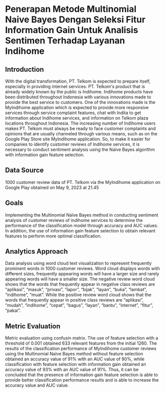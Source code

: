 # Penerapan Metode Multinomial Naive Bayes Dengan Seleksi Fitur Information Gain Untuk Analisis Sentimen Terhadap Layanan Indihome

## Introduction
With the digital transformation, PT. Telkom is expected to prepare itself, especially in providing internet services. PT. Telkom's product that is already widely known by the public is Indihome. Indihome products have been distributed throughout Indonesia with various innovations made to provide the best service to customers. One of the innovations made is the MyIndihome application which is expected to provide more responsive services through service complaint features, chat with Indita to get information about Indihome services, and information on Telkom plaza locations throughout Indonesia. The increasing number of Indihome users makes PT. Telkom must always be ready to face customer complaints and opinions that are usually channeled through various means, such as on the Google Play Store site MyIndihome application. So, to make it easier for companies to identify customer reviews of Indihome services, it is necessary to conduct sentiment analysis using the Naïve Bayes algorithm with information gain feature selection.

## Data Source
1000 customer review data of PT. Telkom via the MyIndihome application on Google Play obtained on May 9, 2023 at 21.45

## Goals
Implementing the Multinomial Naïve Bayes method in conducting sentiment analysis of customer reviews of indihome services to determine the performance of the classification model through accuracy and AUC values. In addition, the use of information gain feature selection to obtain relevant features to perform more optimal classification.

## Analytics Approach
Data analysis using word cloud text visualization to represent frequently prominent words in 1000 customer reviews. Word cloud displays words with different sizes, frequently appearing words will have a larger size and rarely appearing words will have a smaller size. The negative review word cloud shows that the words that frequently appear in negative class reviews are “aplikasi”, “masuk”, “privasi”, “lapor”, “bijak”, “layan”, “buka”, “lambat”, “indihome”, “muat”. While the positive review word cloud shows that the words that frequently appear in positive class reviews are “aplikasi”, “mudah”, “indihome”, “cepat”, “bagus”, “layan”, “bantu”, “internet”, “fitur”, “pakai”.

## Metric Evaluation
Metric evaluation using confusin matrix. The use of feature selection with a threshold of 0.001 obtained 633 relevant features from the initial 1260. The results of the classification performance of MyIndihome customer reviews using the Multinomial Naïve Bayes method without feature selection obtained an accuracy value of 91% with an AUC value of 90%, while classification with feature selection with information gain obtained an accuracy value of 93% with an AUC value of 91%. Thus, it can be concluded that the presence of information gain feature selection is able to provide better classification performance results and is able to increase the accuracy value and AUC value.
